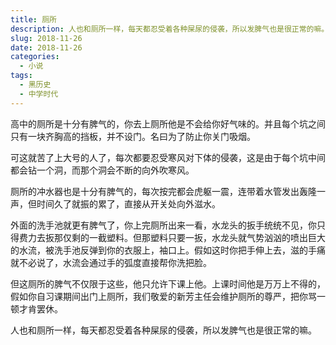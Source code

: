 ```yaml
---
title: 厕所
description: 人也和厕所一样，每天都忍受着各种屎尿的侵袭，所以发脾气也是很正常的嘛。
slug: 2018-11-26
date: 2018-11-26
categories:
  - 小说
tags:
  - 黑历史
  - 中学时代
---
```


高中的厕所是十分有脾气的，你去上厕所他是不会给你好气味的。并且每个坑之间只有一块齐胸高的挡板，并不设门。名曰为了防止你关门吸烟。

可这就苦了上大号的人了，每次都要忍受寒风对下体的侵袭，这是由于每个坑中间都会钻一个洞，而那个洞会不断的向外吹寒风。

厕所的冲水器也是十分有脾气的，每次按完都会虎躯一震，连带着水管发出轰隆一声，但时间久了就振的累了，直接从开关处向外滋水。

外面的洗手池就更有脾气了，你上完厕所出来一看，水龙头的扳手统统不见，你只得费力去扳那仅剩的一截塑料。但那塑料只要一扳，水龙头就气势汹汹的喷出巨大的水流，被洗手池反弹到你的衣服上，袖口上。假如这时你把手伸上去，滋的手痛就不必说了，水流会通过手的弧度直接帮你洗把脸。

但这厕所的脾气不仅限于这些，他只允许下课上他。上课时间他是万万上不得的，假如你自习课期间出门上厕所，我们敬爱的新芳主任会维护厕所的尊严，把你骂一顿才肯罢休。

人也和厕所一样，每天都忍受着各种屎尿的侵袭，所以发脾气也是很正常的嘛。
